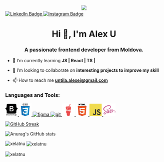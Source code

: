 <div id="header" align="center">
  <img src="https://pbs.twimg.com/media/Eww0SEGWUAEy6eX.jpg" />
</div>

<div id="badges"> 
  <a href="linkedin.com/in/alexei-untila-2853b563">
    <img src="https://img.shields.io/badge/LinkedIn-blue?style=for-the-badge&logo=linkedin&logoColor=white" alt="LinkedIn Badge"/>
  </a>
  <a href="https://www.instagram.com/alleexx_u/">
    <img src="https://img.shields.io/badge/Instagram-red?style=for-the-badge&logo=instagram&logoColor=white" alt="Instagram Badge"/>
  </a>
</div>

<h1 align="center">Hi 👋, I'm Alex U</h1>


<h3 align="center">A passionate frontend developer from Moldova.</h3>


- 🌱 I’m currently learning **JS | React | TS |**

- 👯 I’m looking to collaborate on **interesting projects to improve my skill**

- 📫 How to reach me **untila.alexei@gmail.com**


<h3 align="left">Languages and Tools:</h3>
<p align="left"> <a href="https://getbootstrap.com" target="_blank" rel="noreferrer"> <img src="https://raw.githubusercontent.com/devicons/devicon/master/icons/bootstrap/bootstrap-plain-wordmark.svg" alt="bootstrap" width="40" height="40"/> </a> <a href="https://www.w3schools.com/css/" target="_blank" rel="noreferrer"> <img src="https://raw.githubusercontent.com/devicons/devicon/master/icons/css3/css3-original-wordmark.svg" alt="css3" width="40" height="40"/> </a> <a href="https://www.figma.com/" target="_blank" rel="noreferrer"> <img src="https://www.vectorlogo.zone/logos/figma/figma-icon.svg" alt="figma" width="40" height="40"/> </a> <a href="https://git-scm.com/" target="_blank" rel="noreferrer"> <img src="https://www.vectorlogo.zone/logos/git-scm/git-scm-icon.svg" alt="git" width="40" height="40"/> </a> <a href="https://gulpjs.com" target="_blank" rel="noreferrer"> <img src="https://raw.githubusercontent.com/devicons/devicon/master/icons/gulp/gulp-plain.svg" alt="gulp" width="40" height="40"/> </a> <a href="https://www.w3.org/html/" target="_blank" rel="noreferrer"> <img src="https://raw.githubusercontent.com/devicons/devicon/master/icons/html5/html5-original-wordmark.svg" alt="html5" width="40" height="40"/> </a> <a href="https://developer.mozilla.org/en-US/docs/Web/JavaScript" target="_blank" rel="noreferrer"> <img src="https://raw.githubusercontent.com/devicons/devicon/master/icons/javascript/javascript-original.svg" alt="javascript" width="40" height="40"/> </a> <a href="https://sass-lang.com" target="_blank" rel="noreferrer"> <img src="https://raw.githubusercontent.com/devicons/devicon/master/icons/sass/sass-original.svg" alt="sass" width="40" height="40"/> </a> </p>

[![GitHub Streak](http://github-readme-streak-stats.herokuapp.com?user=xelatnu&theme=gruvbox_duo&hide_border=true&mode=weekly)](https://git.io/streak-stats)

![Anurag's GitHub stats](https://github-readme-stats.vercel.app/api?username=anuraghazra&show_icons=true&theme=gruvbox&hide_border=true)

<p><img align="left" src="https://github-readme-stats.vercel.app/api/top-langs?username=xelatnu&show_icons=true&locale=en&layout=compact" alt="xelatnu" /></p>

<p>&nbsp;<img align="center" src="https://github-readme-stats.vercel.app/api?username=xelatnu&show_icons=true&locale=en" alt="xelatnu" /></p>

<p><img align="center" src="https://github-readme-streak-stats.herokuapp.com/?user=xelatnu&" alt="xelatnu" /></p>

